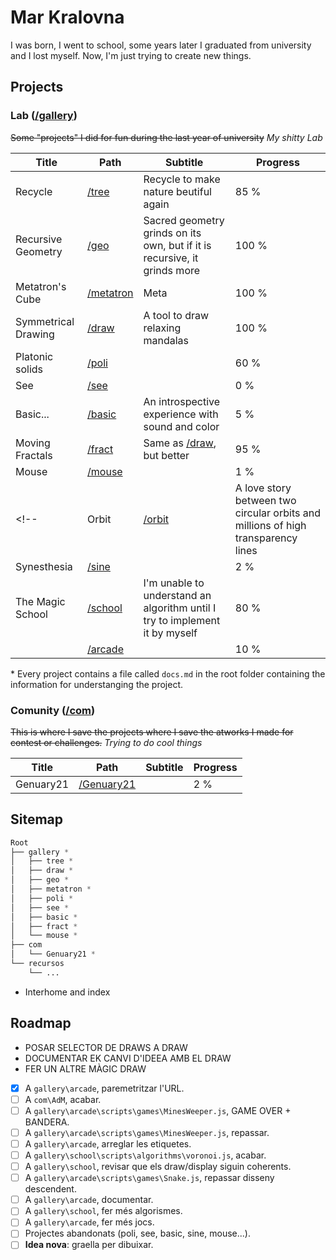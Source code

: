 # Mar Kralovna

I was born, I went to school, some years later I graduated from university and I lost myself. Now, I'm just trying to create new things.

## Projects

### Lab ([/gallery](./gallery))

~~Some "projects" I did for fun during the last year of university~~ *My shitty Lab*

|        Title        |               Path               |                                     Subtitle                                     |  Progress  |
|---------------------|----------------------------------|----------------------------------------------------------------------------------|------------|
| Recycle             | [/tree](./gallery/tree)          | Recycle to make nature beutiful again                                            |       85 % |
| Recursive Geometry  | [/geo](./gallery/geo)            | Sacred geometry grinds on its own, but if it is recursive, it grinds more        |      100 % |
| Metatron's Cube     | [/metatron](./gallery/metatron)  | Meta                                                                             |      100 % |
| Symmetrical Drawing | [/draw](./gallery/draw)          | A tool to draw relaxing mandalas                                                 |      100 % |
| Platonic solids     | [/poli](./gallery/poli)          |                                                                                  |       60 % |
| See                 | [/see](./gallery/see)            |                                                                                  |        0 % |
| Basic...            | [/basic](./gallery/basic)        | An introspective experience with sound and color                                 |        5 % |
| Moving Fractals     | [/fract](./gallery/fract)        | Same as [/draw](./gallery/draw), but better                                      |       95 % |
| Mouse               | [/mouse](./gallery/mouse)        |                                                                                  |        1 % |
<!-- | Orbit               | [/orbit](./gallery/orbit)        | A love story between two circular orbits and millions of high transparency lines |       98 % | -->
| Synesthesia         | [/sine](./gallery/sine)          |                                                                                  |        2 % |
| The Magic School    | [/school](./gallery/school)      | I'm unable to understand an algorithm until I try to implement it by myself      |       80 % |
|                     | [/arcade](./gallery/arcade)      |                                                                                  |       10 % |

\* Every project contains a file called `docs.md` in the root folder containing the information for understanging the project.

### Comunity ([/com](./com))

~~This is where I save the projects where I save the atworks I made for contest or challenges.~~ *Trying to do cool things*

|        Title        |               Path               |                                     Subtitle                                     |  Progress  |
|---------------------|----------------------------------|----------------------------------------------------------------------------------|------------|
| Genuary21           | [/Genuary21](./com/Genuary21)    |                                                                                  |        2 % |

## Sitemap

```css
Root
├── gallery *
│   ├── tree *
│   ├── draw *
│   ├── geo *
│   ├── metatron *
│   ├── poli *
│   ├── see *
│   ├── basic *
│   ├── fract *
│   └── mouse *
├── com
│   └── Genuary21 *
└── recursos
    └── ...
```

* Interhome and index

## Roadmap

* POSAR SELECTOR DE DRAWS A DRAW
* DOCUMENTAR EK CANVI D'IDEEA AMB EL DRAW
* FER UN ALTRE MÀGIC DRAW
* [x] A `gallery\arcade`, paremetritzar l'URL.
* [ ] A `com\AdM`, acabar.
* [ ] A `gallery\arcade\scripts\games\MinesWeeper.js`, GAME OVER + BANDERA.
* [ ] A `gallery\arcade\scripts\games\MinesWeeper.js`, repassar.
* [ ] A `gallery\arcade`, arreglar <span class="pendent">les etiquetes</span>.
* [ ] A `gallery\school\scripts\algorithms\voronoi.js`, acabar.
* [ ] A `gallery\school`, revisar que els draw/display siguin coherents.
* [ ] A `gallery\arcade\scripts\games\Snake.js`, repassar disseny descendent.
* [ ] A `gallery\arcade`, documentar.
* [ ] A `gallery\school`, fer més algorismes.
* [ ] A `gallery\arcade`, fer més jocs.
* [ ] <span class="pendent">Projectes abandonats (poli, see, basic, sine, mouse...)</span>.
* [ ] <span class="pendent"><strong>Idea nova</strong>: graella per dibuixar</span>.

